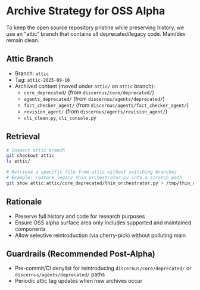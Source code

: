 # Archive Strategy for OSS Alpha

To keep the open source repository pristine while preserving history, we use an "attic" branch that contains all deprecated/legacy code. Main/dev remain clean.

## Attic Branch
- Branch: `attic`
- Tag: `attic-2025-09-10`
- Archived content (moved under `attic/` on `attic` branch):
  - `core_deprecated/` (from `discernus/core/deprecated/`)
  - `agents_deprecated/` (from `discernus/agents/deprecated/`)
  - `fact_checker_agent/` (from `discernus/agents/fact_checker_agent/`)
  - `revision_agent/` (from `discernus/agents/revision_agent/`)
  - `cli_clean.py`, `cli_console.py`

## Retrieval
```bash
# Inspect attic branch
git checkout attic
ls attic/

# Retrieve a specific file from attic without switching branches
# Example: restore legacy thin_orchestrator.py into a scratch path
git show attic:attic/core_deprecated/thin_orchestrator.py > /tmp/thin_orchestrator.py
```

## Rationale
- Preserve full history and code for research purposes
- Ensure OSS alpha surface area only includes supported and maintained components
- Allow selective reintroduction (via cherry-pick) without polluting main

## Guardrails (Recommended Post-Alpha)
- Pre-commit/CI denylist for reintroducing `discernus/core/deprecated/` or `discernus/agents/deprecated/` paths
- Periodic attic tag updates when new archives occur

